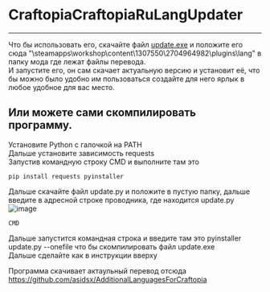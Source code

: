 # CraftopiaCraftopiaRuLangUpdater
---
Что бы использовать его, скачайте файл [update.exe](https://github.com/asidsx/CraftopiaCraftopiaRuLangUpdater/releases) и положите его сюда
"\steamapps\workshop\content\1307550\2704964982\plugins\lang" в папку мода где лежат файлы перевода.  
И запустите его, он сам скачает актуальную версию и установит её, что бы можно было удобно им пользоваться создайте для него ярлык в любое удобное для вас место.  

## Или можете сами скомпилировать программу.
Установите Python с галочкой на PATH  
Дальше установите зависимость requests  
Запустив командную строку CMD и выполните там это  

```
pip install requests pyinstaller
```
Дальше скачайте файл update.py и положите в пустую папку, дальше введите в адресной строке проводника, где находится update.py 
![image](https://github.com/asidsx/CraftopiaCraftopiaRuLangUpdater/assets/106923482/06d13d12-85eb-4147-b1bc-3cf1d0ead3e7)
```
CMD
```



Дальше запустится командная строка и введите там это pyinstaller update.py --onefile   что бы скомпилировать файл update.exe  
Дальше сделайте как в инструкции вверху


Программа скачивает актаульный перевод отсюда https://github.com/asidsx/AdditionalLanguagesForCraftopia
